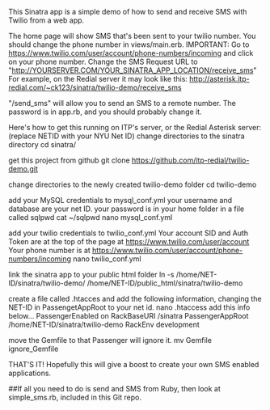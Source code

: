 This Sinatra app is a simple demo of how to send and receive SMS with Twilio from a web app.

The home page will show SMS that's been sent to your twilio number.  You should change the phone number in views/main.erb.
IMPORTANT:
Go to https://www.twilio.com/user/account/phone-numbers/incoming and click on your phone number.
Change the SMS Request URL to "http://YOURSERVER.COM/YOUR_SINATRA_APP_LOCATION/receive_sms"
For example, on the Redial server it may look like this:
    http://asterisk.itp-redial.com/~ck123/sinatra/twilio-demo/receive_sms

"/send_sms" will allow you to send an SMS to a remote number.  The password is in app.rb, and you should probably change it.

Here's how to get this running on ITP's server, or the Redial Asterisk server:
(replace NETID with your NYU Net ID)
change directories to the sinatra directory
    cd sinatra/
  
get this project from github
    git clone https://github.com/itp-redial/twilio-demo.git
  
change directories to the newly created twilio-demo folder
    cd twilio-demo
  
add your MySQL credentials to mysql_conf.yml
your username and database are your net ID.
your password is in your home folder in a file called sqlpwd
    cat ~/sqlpwd
    nano mysql_conf.yml
  
add your twilio credentials to twilio_conf.yml
Your account SID and Auth Token are at the top of the page at https://www.twilio.com/user/account
Your phone number is at https://www.twilio.com/user/account/phone-numbers/incoming
    nano twilio_conf.yml
  
link the sinatra app to your public html folder
    ln -s /home/NET-ID/sinatra/twilio-demo/ /home/NET-ID/public_html/sinatra/twilio-demo

create a file called .htacces and add the following information, changing the NET-ID in PassengetAppRoot to your net id.
    nano .htaccess
add this info below...
    PassengerEnabled on
    RackBaseURI /sinatra
    PassengerAppRoot /home/NET-ID/sinatra/twilio-demo
    RackEnv development

move the Gemfile to that Passenger will ignore it.
    mv Gemfile ignore_Gemfile

 THAT'S IT!  Hopefully this will give a boost to create your own SMS enabled applications.

##If all you need to do is send and SMS from Ruby, then look at simple_sms.rb, included in this Git repo.

